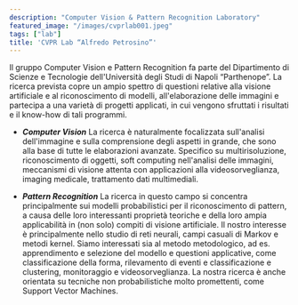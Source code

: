 ```yaml
---
description: "Computer Vision & Pattern Recognition Laboratory"
featured_image: "/images/cvprlab001.jpeg"
tags: ["lab"]
title: 'CVPR Lab “Alfredo Petrosino”'
---
```


Il gruppo Computer Vision e Pattern Recognition fa parte del Dipartimento di Scienze e Tecnologie dell'Università degli Studi di Napoli “Parthenope”. La ricerca prevista copre un ampio spettro di questioni relative alla visione artificiale e al riconoscimento di modelli, all'elaborazione delle immagini e partecipa a una varietà di progetti applicati, in cui vengono sfruttati i risultati e il know-how di tali programmi.

* **_Computer Vision_**
La ricerca è naturalmente focalizzata sull'analisi dell'immagine e sulla comprensione degli aspetti in grande, che sono alla base di tutte le elaborazioni avanzate. Specifico su multirisoluzione, riconoscimento di oggetti, soft computing nell'analisi delle immagini, meccanismi di visione attenta con applicazioni alla videosorveglianza, imaging medicale, trattamento dati multimediali.

* **_Pattern Recognition_**
La ricerca in questo campo si concentra principalmente sui modelli probabilistici per il riconoscimento di pattern, a causa delle loro interessanti proprietà teoriche e della loro ampia applicabilità in (non solo) compiti di visione artificiale.
Il nostro interesse è principalmente nello studio di reti neurali, campi casuali di Markov e metodi kernel.
Siamo interessati sia al metodo metodologico, ad es. apprendimento e selezione del modello e questioni applicative, come classificazione della forma, rilevamento di eventi e classificazione e clustering, monitoraggio e videosorveglianza.
La nostra ricerca è anche orientata su tecniche non probabilistiche molto promettenti, come Support Vector Machines.
